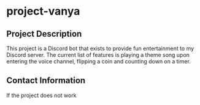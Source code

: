 # project-vanya

## Project Description 
This project is a Discord bot that exists to provide fun entertainment to my Discord server. The current list of features is playing a theme song upon entering the voice channel, flipping a coin and counting down on a timer. 

## Contact Information
If the project does not work 
